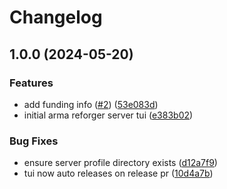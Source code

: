 # Changelog

## 1.0.0 (2024-05-20)


### Features

* add funding info ([#2](https://github.com/airtonix/arma-reforger-server-tui/issues/2)) ([53e083d](https://github.com/airtonix/arma-reforger-server-tui/commit/53e083d8bf493741a3a112826cd4c1ecb31246ab))
* initial arma reforger server tui ([e383b02](https://github.com/airtonix/arma-reforger-server-tui/commit/e383b0266665e09144f54a97f9a9fea142f6098a))


### Bug Fixes

* ensure server profile directory exists ([d12a7f9](https://github.com/airtonix/arma-reforger-server-tui/commit/d12a7f969b6b06b67bc8b12be0a9d040627d2a52))
* tui now auto releases on release pr ([10d4a7b](https://github.com/airtonix/arma-reforger-server-tui/commit/10d4a7bb7910961652bf9c8e33ee0c6d24825eb8))
